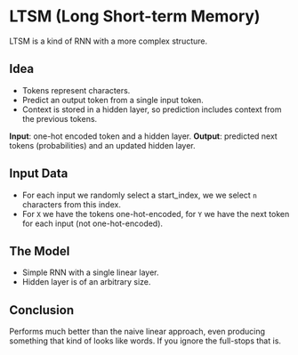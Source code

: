 # LTSM (Long Short-term Memory)

LTSM is a kind of RNN with a more complex structure.

## Idea

+ Tokens represent characters.
+ Predict an output token from a single input token.
+ Context is stored in a hidden layer, so prediction includes context from the previous tokens.

**Input**: one-hot encoded token and a hidden layer.
**Output**: predicted next tokens (probabilities) and an updated hidden layer.

## Input Data

+ For each input we randomly select a start_index, we we select `n` characters from this index.
+ For `X` we have the tokens one-hot-encoded, for `Y` we have the next token for each input (not one-hot-encoded).

## The Model

+ Simple RNN with a single linear layer.
+ Hidden layer is of an arbitrary size.

## Conclusion

Performs much better than the naive linear approach, even producing something that kind of looks like words. 
If you ignore the full-stops that is.
